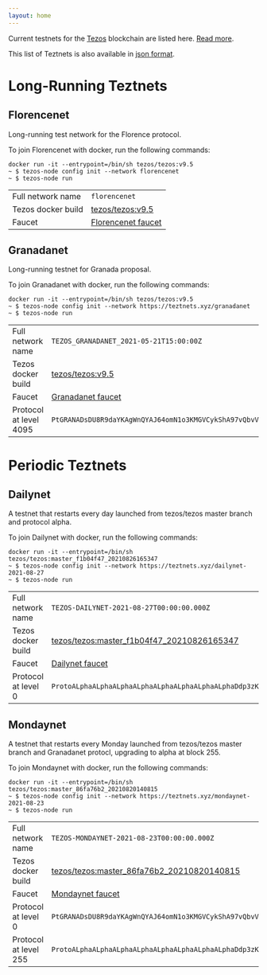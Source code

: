 ```yaml
---
layout: home
---
```


Current testnets for the [Tezos](https://tezos.com) blockchain are listed here. [Read more](about/).

This list of Teztnets is also available in [json format](https://teztnets.xyz/teztnets.json).

# Long-Running Teztnets


## Florencenet
Long-running test network for the Florence protocol.

To join Florencenet with docker, run the following commands:

```
docker run -it --entrypoint=/bin/sh tezos/tezos:v9.5
~ $ tezos-node config init --network florencenet
~ $ tezos-node run
```

| | |
|-------|---------------------|
| Full network name | `florencenet` |
| Tezos docker build | [tezos/tezos:v9.5](https://hub.docker.com/r/tezos/tezos/tags?page=1&ordering=last_updated&name=v9.5) |
| Faucet | [Florencenet faucet](https://faucet.tzalpha.net) |


## Granadanet
Long-running testnet for Granada proposal.

To join Granadanet with docker, run the following commands:

```
docker run -it --entrypoint=/bin/sh tezos/tezos:v9.5
~ $ tezos-node config init --network https://teztnets.xyz/granadanet
~ $ tezos-node run
```

| | |
|-------|---------------------|
| Full network name | `TEZOS_GRANADANET_2021-05-21T15:00:00Z` |
| Tezos docker build | [tezos/tezos:v9.5](https://hub.docker.com/r/tezos/tezos/tags?page=1&ordering=last_updated&name=v9.5) |
| Faucet | [Granadanet faucet](https://faucet.tzalpha.net) |
| Protocol at level 4095 |  `PtGRANADsDU8R9daYKAgWnQYAJ64omN1o3KMGVCykShA97vQbvV` |



# Periodic Teztnets


## Dailynet
A testnet that restarts every day launched from tezos/tezos master branch and protocol alpha.

To join Dailynet with docker, run the following commands:

```
docker run -it --entrypoint=/bin/sh tezos/tezos:master_f1b04f47_20210826165347
~ $ tezos-node config init --network https://teztnets.xyz/dailynet-2021-08-27
~ $ tezos-node run
```

| | |
|-------|---------------------|
| Full network name | `TEZOS-DAILYNET-2021-08-27T00:00:00.000Z` |
| Tezos docker build | [tezos/tezos:master_f1b04f47_20210826165347](https://hub.docker.com/r/tezos/tezos/tags?page=1&ordering=last_updated&name=master_f1b04f47_20210826165347) |
| Faucet | [Dailynet faucet](https://faucet.dailynet-2021-08-27.teztnets.xyz) |
| Protocol at level 0 |  `ProtoALphaALphaALphaALphaALphaALphaALphaALphaDdp3zK` |


## Mondaynet
A testnet that restarts every Monday launched from tezos/tezos master branch and Granadanet protocl, upgrading to alpha at block 255.

To join Mondaynet with docker, run the following commands:

```
docker run -it --entrypoint=/bin/sh tezos/tezos:master_86fa76b2_20210820140815
~ $ tezos-node config init --network https://teztnets.xyz/mondaynet-2021-08-23
~ $ tezos-node run
```

| | |
|-------|---------------------|
| Full network name | `TEZOS-MONDAYNET-2021-08-23T00:00:00.000Z` |
| Tezos docker build | [tezos/tezos:master_86fa76b2_20210820140815](https://hub.docker.com/r/tezos/tezos/tags?page=1&ordering=last_updated&name=master_86fa76b2_20210820140815) |
| Faucet | [Mondaynet faucet](https://faucet.mondaynet-2021-08-23.teztnets.xyz) |
| Protocol at level 0 |  `PtGRANADsDU8R9daYKAgWnQYAJ64omN1o3KMGVCykShA97vQbvV` |
| Protocol at level 255 |  `ProtoALphaALphaALphaALphaALphaALphaALphaALphaDdp3zK` |




